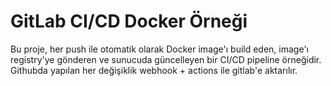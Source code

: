 # GitLab CI/CD Docker Örneği

Bu proje, her push ile otomatik olarak Docker image'ı build eden, image'ı registry'ye gönderen ve sunucuda güncelleyen bir CI/CD pipeline örneğidir. Githubda yapılan her değişiklik webhook + actions ile gitlab'e aktarılır.
